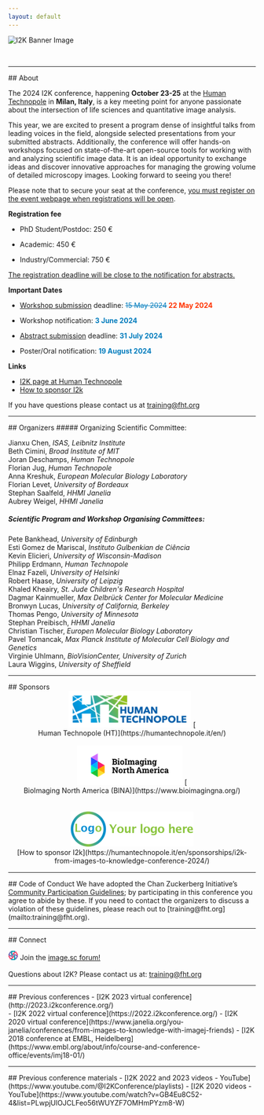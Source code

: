 ```yaml
---
layout: default
---
```


<div style="display:none"><h1> 2024 Conference</h1></div>

![I2K Banner Image](/assets/images/2024Flyer.png)

<br>

<!-- [Registration Now Open](https://tinyurl.com/I2K-2023-Zoom)

[Submit a Workshop by October 6](https://airtable.com/appE66koIe2ofWJw7/shr2DZI2uwCyw4taP)-->

<!-- 2023 Workshops now available on [YouTube](https://www.youtube.com/playlist?list=PLdA9Vgd1gxTbxX2ETMt3tFICL0DbyqFhb)

Recordings of 2022 conference material are available on [YouTube](https://www.youtube.com/channel/UCMBPBsR9WmzgefQWEyxfomg). -->
<!-- if we have a Pre-Event Checklist, it will go here
<br>
<a href="https://tinyurl.com/I2K-2023-PrepChecklist">Pre-Event Checklist</a>
<br>
<br>
-->
<hr>
## About

The 2024 I2K conference, happening **October 23-25** at the [Human Technopole](https://humantechnopole.it/en/) in **Milan, Italy**, is a key meeting point for anyone passionate about the intersection of life sciences and quantitative image analysis. 


<!--- Yes it could! -->

This year, we are excited to present a program dense of insightful talks from leading voices in the field, alongside selected presentations from your submitted abstracts. Additionally, the conference will offer hands-on workshops focused on state-of-the-art open-source tools for working with and analyzing scientific image data. It is an ideal opportunity to exchange ideas and discover innovative approaches for managing the growing volume of detailed microscopy images. Looking forward to seeing you there!

Please note that to secure your seat at the conference, <span style="text-decoration:underline">you must register on the event webpage when registrations will be open</span>.


**Registration fee** 

- PhD Student/Postdoc: 250 €

- Academic: 450 €

- Industry/Commercial: 750 €


 <span style="text-decoration:underline">The registration deadline will be close to the notification for abstracts.</span>


**Important Dates** 

- [Workshop submission](https://docs.google.com/forms/d/e/1FAIpQLSd10W21Wn-EHSMzelYgKmPrRoPVzXstTNFoGnJOr3kl4LkfGw/viewform) deadline: 
  <s style="color: #027cbd;">15 May 2024</s><b style="color: #ff3300;"> 22 May 2024</b>

 
- Workshop notification:
<b style="color: #027cbd;">3 June 2024</b>
 
- [Abstract submission](https://docs.google.com/forms/d/e/1FAIpQLSd10W21Wn-EHSMzelYgKmPrRoPVzXstTNFoGnJOr3kl4LkfGw/viewform) deadline:
<b style="color: #027cbd;">31 July 2024</b>
 
- Poster/Oral notification:
<b style="color: #027cbd;">19 August 2024</b>
 
**Links**

- [I2K page at Human Technopole](https://humantechnopole.it/en/trainings/i2k-from-images-to-knowledge-2024/)
- [How to sponsor I2k](https://humantechnopole.it/en/sponsorships/i2k-from-images-to-knowledge-conference-2024/)

If you have questions please contact us at [training@fht.org](mailto:training@fht.org)

<hr>
## Organizers
##### Organizing Scientific Committee:

Jianxu Chen, <i>ISAS, Leibnitz Institute</i><br>
Beth Cimini, <i>Broad Institute of MIT</i><br>
Joran Deschamps, <i>Human Technopole</i><br>
Florian Jug, <i>Human Technopole</i><br>
Anna Kreshuk, <i>European Molecular Biology Laboratory</i><br>
Florian Levet, <i>University of Bordeaux</i><br>
Stephan Saalfeld, <i>HHMI Janelia</i><br>
Aubrey Weigel, <i>HHMI Janelia</i><br>

##### Scientific Program and Workshop Organising Committees:

Pete Bankhead, *University of Edinburgh*<br>
Esti Gomez de Mariscal, *Instituto Gulbenkian de Ciência*<br>
Kevin Elicieri, *University of Wisconsin-Madison*<br>
Philipp Erdmann, *Human Technopole*<br>
Elnaz Fazeli, *University of Helsinki*<br>
Robert Haase, *University of Leipzig*<br>
Khaled  Kheairy, *St. Jude Children's Research Hospital*<br>
Dagmar Kainmueller, *Max Delbrück Center for Molecular Medicine*<br>
Bronwyn Lucas, *University of California, Berkeley*<br>
Thomas Pengo, *University of Minnesota*<br>
Stephan Preibisch, *HHMI Janelia*<br>
Christian Tischer, *Europen Molecular Biology Laboratory*<br>
Pavel Tomancak, *Max Planck Institute of Molecular Cell Biology and Genetics*<br>
Virginie Uhlmann, *BioVisionCenter, University of Zurich*<br>
Laura Wiggins, *University of Sheffield*<br>


<hr>
## Sponsors
<div style="text-align:center;margin-bottom:15px;" markdown="1">
  <a href="https://humantechnopole.it/en/"><img src="assets/images/HT_logo.png" alt="Human Technopole" width=250></a> [
  <br>
  Human Technopole (HT)](https://humantechnopole.it/en/)
  <br>
  <br>  
  <a href="https://www.bioimagingnorthamerica.org/"><img src="assets/images/bina-logo.png" alt="Bioimaging North America"></a> [
  <br>
  BioImaging North America (BINA)](https://www.bioimagingna.org/)
  <br>
  <br>
  <br>
  <a href="https://humantechnopole.it/en/sponsorships/i2k-from-images-to-knowledge-conference-2024/"><img src="assets/images/your_logo.png" alt="Your logo here"></a>
  <br>
  [How to sponsor I2k](https://humantechnopole.it/en/sponsorships/i2k-from-images-to-knowledge-conference-2024/)
</div>

<hr>
## Code of Conduct
We have adopted the Chan Zuckerberg Initiative’s  <a href="https://chanzuckerberg.com/ethics-policies/community-participation-guidelines/">Community Participation Guidelines</a>; by participating in this conference you agree to abide by these. If you need to contact the organizers to discuss a violation of these guidelines, please reach out to [training@fht.org](mailto:training@fht.org).

<hr>
## Connect

<img src="assets/images/image-sc.png" alt="Your logo here" width=20> Join the <a href="https://forum.image.sc/">image.sc forum!</a>
<br>
<br>
Questions about I2K? Please contact us at: [training@fht.org](mailto:training@fht.org)

<hr>
## Previous conferences
- [I2K 2023 virtual conference](http://2023.i2kconference.org/)
<br>
- [I2K 2022 virtual conference](https://2022.i2kconference.org/)
- [I2K 2020 virtual conference](https://www.janelia.org/you-janelia/conferences/from-images-to-knowledge-with-imagej-friends)
- [I2K 2018 conference at EMBL, Heidelberg](https://www.embl.org/about/info/course-and-conference-office/events/imj18-01/)

<hr>
## Previous conference materials
- [I2K 2022 and 2023 videos - YouTube](https://www.youtube.com/@I2KConference/playlists)
- [I2K 2020 videos - YouTube](https://www.youtube.com/watch?v=GB4Eu8C52-4&list=PLwpjUlOJCLFeo56tWUYZF7OMHmPYzm8-W)
